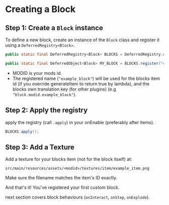 # Creating a Block

## Step 1: Create a `Block` instance

To define a new block, create an instance of the `Block` class and register it using a `DeferredRegistry<Block>`.

```Java
public static final DeferredRegistry<Block> BLOCKS = DeferredRegistry.create(BuiltinRegistries.BLOCKS, MODID);

public static final DeferredObject<Block> MY_BLOCK = BLOCKS.register("example_block", (name, id) -> new Block(id, MATERIAL));
```

- MODID is your mods id.
- The registered name (`"example_block"`) will be used for the blocks item id (if you override generateItem to return true by lambda), and the blocks own translation key (for other plugins) (e.g `"block.modid.example_block"`).


## Step 2: Apply the registry

apply the registry (call `.apply`) in your onEnable (preferably after items).

```Java
BLOCKS.apply();
```

## Step 3: Add a Texture

Add a texture for your blocks item (not for the block itself) at:

```
src/main/resources/assets/<modid>/textures/item/example_item.png
```

Make sure the filename matches the item's ID exactly.

And that's it! You've registered your first custom block.

next section covers block behaviours (`onInteract`, `onStep`, `onExplode`).